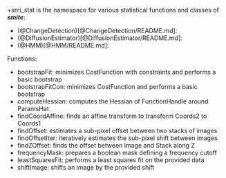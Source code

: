 +smi_stat is the namespace for various statistical functions and classes of
***smite***:
- (@ChangeDetection)[@ChangeDetection/README.md]:
- (@DiffusionEstimator)[@DiffusionEstimator/README.md]:
- (@HMM)[@HMM/README.md]:

Functions:
- bootstrapFit:
  minimizes CostFunction with constraints and performs a basic bootstrap
- bootstrapFitCon:
  minimizes CostFunction and performs a basic bootstrap
- computeHessian:
  computes the Hessian of FunctionHandle around ParamsHat
- findCoordAffine:
  finds an affine transform to transform Coords2 to Coords1
- findOffset:
  estimates a sub-pixel offset between two stacks of images
- findOffsetIter:
  iteratively estimates the sub-pixel shift between images
- findZOffset:
  finds the offset between Image and Stack along Z
- frequencyMask:
  prepares a boolean mask defining a frequency cutoff
- leastSquaresFit:
  performs a least squares fit on the provided data
- shiftImage:
  shifts an image by the provided shift
